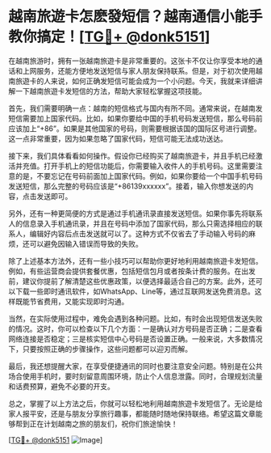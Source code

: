 # 越南旅遊卡怎麽發短信？越南通信小能手教你搞定！[[TG💪+ @donk5151](https://t.me/s/donk5151)]

在越南旅游时，拥有一张越南旅遊卡是非常重要的。这张卡不仅让你享受本地的通话和上网服务，还能方便地发送短信与家人朋友保持联系。但是，对于初次使用越南旅遊卡的人来说，如何正确发短信可能会成为一个小问题。今天，我就来详细讲解一下越南旅遊卡发短信的方法，帮助大家轻松掌握这项技能。

首先，我们需要明确一点：越南的短信格式与国内有所不同。通常来说，在越南发短信需要加上国家代码。比如，如果你要给中国的手机号码发送短信，那么号码前应该加上“+86”。如果是其他国家的号码，则需要根据该国的国际区号进行调整。这一点非常重要，因为如果忽略了国家代码，短信可能无法成功送达。

接下来，我们具体看看如何操作。假设你已经购买了越南旅遊卡，并且手机已经激活并充值。打开手机上的短信功能后，你需要输入收件人的手机号码。这里需要注意的是，不要忘记在号码前面加上国家代码。例如，如果你要给一个中国手机号码发送短信，那么完整的号码应该是“+86139xxxxxx”。接着，输入你想发送的内容，点击发送即可。

另外，还有一种更简便的方式是通过手机通讯录直接发送短信。如果你事先将联系人的信息录入手机通讯录，并且在号码中添加了国家代码，那么只需选择相应的联系人，编辑好内容后点击发送就可以了。这种方式不仅省去了手动输入号码的麻烦，还可以避免因输入错误而导致的失败。

除了上述基本方法外，还有一些小技巧可以帮助你更好地利用越南旅遊卡发短信。例如，有些运营商会提供套餐优惠，包括短信包月或者按条计费的服务。在出发前，建议你提前了解清楚这些优惠政策，以便选择最适合自己的方案。此外，还可以下载一些即时通讯软件，如WhatsApp、Line等，通过互联网发送免费消息。这样既能节省费用，又能实现即时沟通。

当然，在实际使用过程中，难免会遇到各种问题。比如，有时会出现短信发送失败的情况。这时，你可以检查以下几个方面：一是确认对方号码是否正确；二是查看网络连接是否稳定；三是核实短信中心号码是否设置正确。一般来说，大多数情况下，只要按照正确的步骤操作，这些问题都可以迎刃而解。

最后，我还想提醒大家，在享受便捷通讯的同时也要注意安全问题。特别是在公共场合使用手机时，要时刻留意周围环境，防止个人信息泄露。同时，合理规划流量和话费预算，避免不必要的开支。

总之，掌握了以上方法之后，你就可以轻松地利用越南旅遊卡发短信了。无论是给家人报平安，还是与朋友分享旅行趣事，都能随时随地保持联络。希望这篇文章能够帮到正在计划越南之旅的朋友们，祝你们旅途愉快！

[[TG💪+ @donk5151](https://t.me/s/donk5151) ![Image](https://i.postimg.cc/rwNCRYN7/Snipaste-2025-04-30-17-27-05.png)]